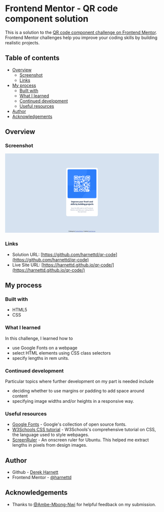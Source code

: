# Frontend Mentor - QR code component solution

This is a solution to the [QR code component challenge on Frontend Mentor](https://www.frontendmentor.io/challenges/qr-code-component-iux_sIO_H). Frontend Mentor challenges help you improve your coding skills by building realistic projects.

## Table of contents

- [Overview](#overview)
  - [Screenshot](#screenshot)
  - [Links](#links)
- [My process](#my-process)
  - [Built with](#built-with)
  - [What I learned](#what-i-learned)
  - [Continued development](#continued-development)
  - [Useful resources](#useful-resources)
- [Author](#author)
- [Acknowledgements](#acknowledgements)

## Overview

### Screenshot

![screenshot](images/screenshot.png)

### Links

- Solution URL: [https://github.com/harnettd/qr-code](https://github.com/harnettd/qr-code)
- Live Site URL: [https://harnettd.github.io/qr-code/](https://harnettd.github.io/qr-code/)

## My process

### Built with

- HTML5
- CSS

### What I learned

In this challenge, I learned how to
- use Google Fonts on a webpage
- select HTML elements using CSS class selectors
- specify lengths in rem units.

### Continued development

Particular topics where further development on my part is needed include
- deciding whether to use margins or padding to add space around content
- specifying image widths and/or heights in a responsive way.

### Useful resources

- [Google Fonts](https://fonts.google.com/) - Google's collection of open source fonts.
- [W3Schools CSS tutorial](https://www.w3schools.com/css/default.asp) - W3Schools's
comprehensive tutorial on CSS, the language used to style webpages.
- [ScreenRuler](https://gnomecoder.wordpress.com/screenruler/) - An onscreen
ruler for Ubuntu. This helped me extract lengths in pixels from design images.

## Author

- Github - [Derek Harnett](https://github.com/harnettd)
- Frontend Mentor - [@harnettd](https://www.frontendmentor.io/profile/harnettd)

## Acknowledgements

- Thanks to [@Ambe-Mbong-Nwi](https://www.frontendmentor.io/profile/Ambe-Mbong-Nwi) for helpful feedback on my submission.
